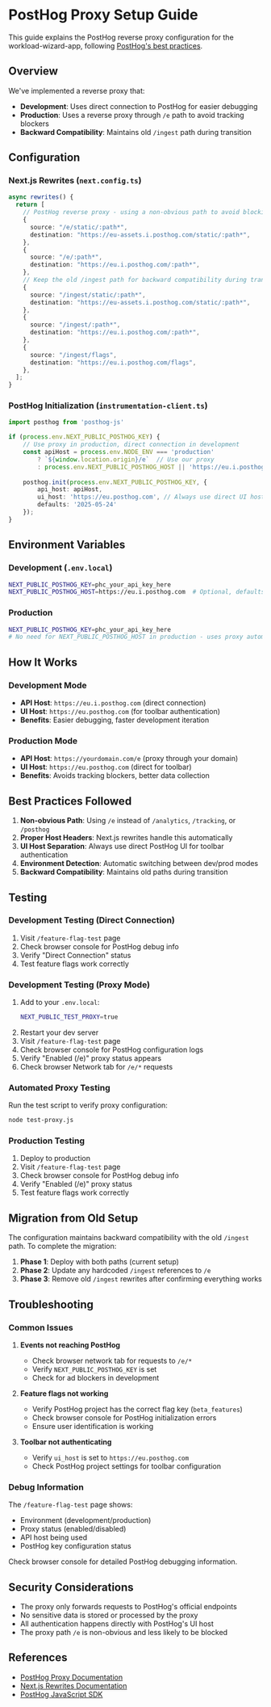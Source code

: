 # PostHog Proxy Setup Guide

This guide explains the PostHog reverse proxy configuration for the workload-wizard-app, following [PostHog's best practices](https://posthog.com/docs/advanced/proxy).

## Overview

We've implemented a reverse proxy that:
- **Development**: Uses direct connection to PostHog for easier debugging
- **Production**: Uses a reverse proxy through `/e` path to avoid tracking blockers
- **Backward Compatibility**: Maintains old `/ingest` path during transition

## Configuration

### Next.js Rewrites (`next.config.ts`)

```typescript
async rewrites() {
  return [
    // PostHog reverse proxy - using a non-obvious path to avoid blocking
    {
      source: "/e/static/:path*",
      destination: "https://eu-assets.i.posthog.com/static/:path*",
    },
    {
      source: "/e/:path*",
      destination: "https://eu.i.posthog.com/:path*",
    },
    // Keep the old /ingest path for backward compatibility during transition
    {
      source: "/ingest/static/:path*",
      destination: "https://eu-assets.i.posthog.com/static/:path*",
    },
    {
      source: "/ingest/:path*",
      destination: "https://eu.i.posthog.com/:path*",
    },
    {
      source: "/ingest/flags",
      destination: "https://eu.i.posthog.com/flags",
    },
  ];
}
```

### PostHog Initialization (`instrumentation-client.ts`)

```typescript
import posthog from 'posthog-js'

if (process.env.NEXT_PUBLIC_POSTHOG_KEY) {
    // Use proxy in production, direct connection in development
    const apiHost = process.env.NODE_ENV === 'production' 
        ? `${window.location.origin}/e`  // Use our proxy
        : process.env.NEXT_PUBLIC_POSTHOG_HOST || 'https://eu.i.posthog.com'; // Direct connection in dev
    
    posthog.init(process.env.NEXT_PUBLIC_POSTHOG_KEY, {
        api_host: apiHost,
        ui_host: 'https://eu.posthog.com', // Always use direct UI host for toolbar/auth
        defaults: '2025-05-24'
    });
}
```

## Environment Variables

### Development (`.env.local`)
```bash
NEXT_PUBLIC_POSTHOG_KEY=phc_your_api_key_here
NEXT_PUBLIC_POSTHOG_HOST=https://eu.i.posthog.com  # Optional, defaults to eu.i.posthog.com
```

### Production
```bash
NEXT_PUBLIC_POSTHOG_KEY=phc_your_api_key_here
# No need for NEXT_PUBLIC_POSTHOG_HOST in production - uses proxy automatically
```

## How It Works

### Development Mode
- **API Host**: `https://eu.i.posthog.com` (direct connection)
- **UI Host**: `https://eu.posthog.com` (for toolbar authentication)
- **Benefits**: Easier debugging, faster development iteration

### Production Mode
- **API Host**: `https://yourdomain.com/e` (proxy through your domain)
- **UI Host**: `https://eu.posthog.com` (direct for toolbar)
- **Benefits**: Avoids tracking blockers, better data collection

## Best Practices Followed

1. **Non-obvious Path**: Using `/e` instead of `/analytics`, `/tracking`, or `/posthog`
2. **Proper Host Headers**: Next.js rewrites handle this automatically
3. **UI Host Separation**: Always use direct PostHog UI for toolbar authentication
4. **Environment Detection**: Automatic switching between dev/prod modes
5. **Backward Compatibility**: Maintains old paths during transition

## Testing

### Development Testing (Direct Connection)
1. Visit `/feature-flag-test` page
2. Check browser console for PostHog debug info
3. Verify "Direct Connection" status
4. Test feature flags work correctly

### Development Testing (Proxy Mode)
1. Add to your `.env.local`:
   ```bash
   NEXT_PUBLIC_TEST_PROXY=true
   ```
2. Restart your dev server
3. Visit `/feature-flag-test` page
4. Check browser console for PostHog configuration logs
5. Verify "Enabled (/e)" proxy status appears
6. Check browser Network tab for `/e/*` requests

### Automated Proxy Testing
Run the test script to verify proxy configuration:
```bash
node test-proxy.js
```

### Production Testing
1. Deploy to production
2. Visit `/feature-flag-test` page
3. Check browser console for PostHog debug info
4. Verify "Enabled (/e)" proxy status
5. Test feature flags work correctly

## Migration from Old Setup

The configuration maintains backward compatibility with the old `/ingest` path. To complete the migration:

1. **Phase 1**: Deploy with both paths (current setup)
2. **Phase 2**: Update any hardcoded `/ingest` references to `/e`
3. **Phase 3**: Remove old `/ingest` rewrites after confirming everything works

## Troubleshooting

### Common Issues

1. **Events not reaching PostHog**
   - Check browser network tab for requests to `/e/*`
   - Verify `NEXT_PUBLIC_POSTHOG_KEY` is set
   - Check for ad blockers in development

2. **Feature flags not working**
   - Verify PostHog project has the correct flag key (`beta_features`)
   - Check browser console for PostHog initialization errors
   - Ensure user identification is working

3. **Toolbar not authenticating**
   - Verify `ui_host` is set to `https://eu.posthog.com`
   - Check PostHog project settings for toolbar configuration

### Debug Information

The `/feature-flag-test` page shows:
- Environment (development/production)
- Proxy status (enabled/disabled)
- API host being used
- PostHog key configuration status

Check browser console for detailed PostHog debugging information.

## Security Considerations

- The proxy only forwards requests to PostHog's official endpoints
- No sensitive data is stored or processed by the proxy
- All authentication happens directly with PostHog's UI host
- The proxy path `/e` is non-obvious and less likely to be blocked

## References

- [PostHog Proxy Documentation](https://posthog.com/docs/advanced/proxy)
- [Next.js Rewrites Documentation](https://nextjs.org/docs/app/api-reference/next-config-js/rewrites)
- [PostHog JavaScript SDK](https://posthog.com/docs/libraries/js)
